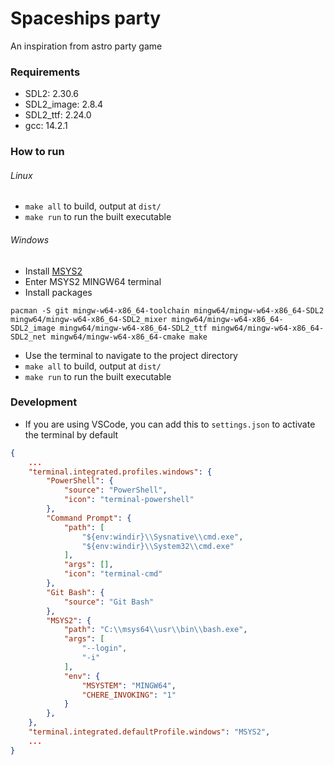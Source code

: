 # Spaceships party
An inspiration from astro party game

### Requirements
- SDL2: 2.30.6
- SDL2_image: 2.8.4
- SDL2_ttf: 2.24.0
- gcc: 14.2.1

### How to run

###### Linux
- `make all` to build, output at `dist/`
- `make run` to run the built executable

###### Windows
- Install [MSYS2](https://www.msys2.org/)
- Enter MSYS2 MINGW64 terminal
- Install packages
```
pacman -S git mingw-w64-x86_64-toolchain mingw64/mingw-w64-x86_64-SDL2 mingw64/mingw-w64-x86_64-SDL2_mixer mingw64/mingw-w64-x86_64-SDL2_image mingw64/mingw-w64-x86_64-SDL2_ttf mingw64/mingw-w64-x86_64-SDL2_net mingw64/mingw-w64-x86_64-cmake make
```
- Use the terminal to navigate to the project directory
- `make all` to build, output at `dist/`
- `make run` to run the built executable

### Development
- If you are using VSCode, you can add this to `settings.json` to activate the terminal by default
```json
{
    ...
    "terminal.integrated.profiles.windows": {
        "PowerShell": {
            "source": "PowerShell",
            "icon": "terminal-powershell"
        },
        "Command Prompt": {
            "path": [
                "${env:windir}\\Sysnative\\cmd.exe",
                "${env:windir}\\System32\\cmd.exe"
            ],
            "args": [],
            "icon": "terminal-cmd"
        },
        "Git Bash": {
            "source": "Git Bash"
        },
        "MSYS2": {
            "path": "C:\\msys64\\usr\\bin\\bash.exe",
            "args": [
                "--login",
                "-i"
            ],
            "env": {
                "MSYSTEM": "MINGW64",
                "CHERE_INVOKING": "1"
            }
        },
    },
    "terminal.integrated.defaultProfile.windows": "MSYS2", 
    ...
}
```